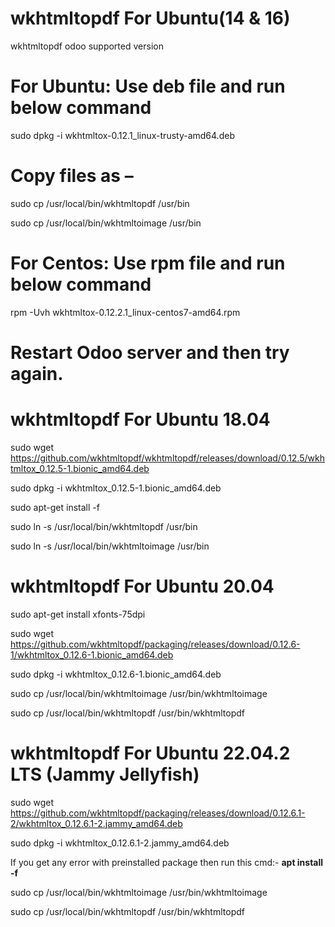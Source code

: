 # wkhtmltopdf For Ubuntu(14 & 16)
wkhtmltopdf odoo supported version

# For Ubuntu: Use deb file and run below command
sudo dpkg -i wkhtmltox-0.12.1_linux-trusty-amd64.deb

# Copy files as –
sudo cp /usr/local/bin/wkhtmltopdf /usr/bin

sudo cp /usr/local/bin/wkhtmltoimage /usr/bin


# For Centos: Use rpm file and run below command
rpm -Uvh wkhtmltox-0.12.2.1_linux-centos7-amd64.rpm

# Restart Odoo server and then try again.

# wkhtmltopdf For Ubuntu 18.04

sudo wget https://github.com/wkhtmltopdf/wkhtmltopdf/releases/download/0.12.5/wkhtmltox_0.12.5-1.bionic_amd64.deb

sudo dpkg -i wkhtmltox_0.12.5-1.bionic_amd64.deb

sudo apt-get install -f

sudo ln -s /usr/local/bin/wkhtmltopdf /usr/bin

sudo ln -s /usr/local/bin/wkhtmltoimage /usr/bin

# wkhtmltopdf For Ubuntu 20.04

sudo apt-get install xfonts-75dpi

sudo wget https://github.com/wkhtmltopdf/packaging/releases/download/0.12.6-1/wkhtmltox_0.12.6-1.bionic_amd64.deb

sudo dpkg -i wkhtmltox_0.12.6-1.bionic_amd64.deb

sudo cp /usr/local/bin/wkhtmltoimage /usr/bin/wkhtmltoimage

sudo cp /usr/local/bin/wkhtmltopdf /usr/bin/wkhtmltopdf

# wkhtmltopdf For Ubuntu 22.04.2 LTS (Jammy Jellyfish)
sudo wget https://github.com/wkhtmltopdf/packaging/releases/download/0.12.6.1-2/wkhtmltox_0.12.6.1-2.jammy_amd64.deb

sudo dpkg -i wkhtmltox_0.12.6.1-2.jammy_amd64.deb

If you get any error with preinstalled package then run this cmd:- **apt install -f**

sudo cp /usr/local/bin/wkhtmltoimage /usr/bin/wkhtmltoimage

sudo cp /usr/local/bin/wkhtmltopdf /usr/bin/wkhtmltopdf
